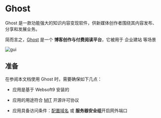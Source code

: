 # Ghost

Ghost 是一款功能强大的知识内容变现软件，供新媒体创作者围绕其内容发布、分享和发展业务。

简而言之，[Ghost](https://ghost.org/) 是一个 **博客创作与付费阅读平台**，它被用于 企业建站  等场景


![gui](https://libs.websoft9.com/Websoft9/DocsPicture/zh/ghost/ghost-dsgui-websoft9.png)


## 准备

在参阅本文档使用 Ghost 时，需要确保如下几点：

- 应用是基于 Websoft9 安装的

- 应用的用途符合 [MIT](https://opensource.org/licenses/MIT) 开源许可协议

- 应用具备访问条件：[配置域名](./guide/appsetdomain) 或 **服务器安全组**开启网外端口